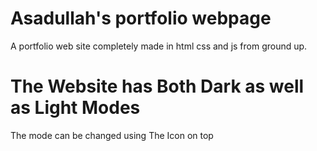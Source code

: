 # Asadullah's portfolio webpage

A portfolio web site completely made in html css and js from ground up.

# The Website has Both Dark as well as Light Modes

The mode can be changed using The Icon on top
